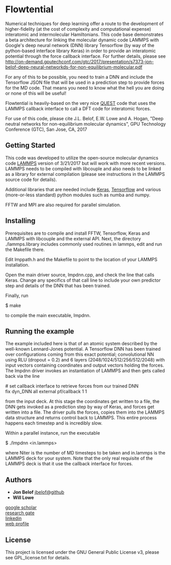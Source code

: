 # Flowtential

Numerical techniques for deep learning offer a route to the development of higher-fidelity (at the cost of complexity and computational expense) interatomic and intermolecular Hamiltonians.  This code base demonstrates a beta architecture for linking the molecular dynamic code LAMMPS with Google's deep neural network (DNN) library Tensorflow (by way of the python-based interface library Keras) in order to provide an interatomic potential through the force callback interface.  For further details, please see http://on-demand.gputechconf.com/gtc/2017/presentation/s7373-jon-belof-deep-neural-networkds-for-non-equilibrium-molecular.pdf

For any of this to be possible, you need to train a DNN and include the Tensorflow JSON file that will be used in a prediction step to provide forces for the MD code.  That means you need to know what the hell you are doing or none of this will be useful!

Flowtential is heavily-based on the very nice [QUEST](http://github.com/lammps/lammps/tree/master/examples/COUPLE/lammps_quest) code that uses the LAMMPS callback interface to call a DFT code for interatomic forces.

For use of this code, please cite J.L. Belof, E.W. Lowe and A. Hogan, "Deep neutral networks for non-equilibrium molecular dynamics", GPU Technology Conference (GTC), San Jose, CA, 2017


## Getting Started

This code was developed to utilize the open-source molecular dynamics code [LAMMPS](http://lammps.sandia.gov/) version of 3/21/2017 but will work with more recent versions.  LAMMPS needs to be compiled with libcouple and also needs to be linked as a library for external compilation (please see instructions in the LAMMPS source code for details).

Additional libraries that are needed include [Keras](https://keras.io), [Tensorflow](https://www.tensorflow.org) and various (more-or-less standard) python modules such as numba and numpy.

FFTW and MPI are also required for parallel simulation.


## Installing

Prerequisites are to compile and install FFTW, Tensorflow, Keras and LAMMPS with libcouple and the external API.  Next, the directory ./lammps.library includes commonly used routines in lammps, edit and run the Makefile there.

Edit lmppath.h and the Makefile to point to the location of your LAMMPS installation.

Open the main driver source, lmpdnn.cpp, and check the line that calls Keras.  Change any specifics of that call line to include your own predictor step and details of the DNN that has been trained.

Finally, run

$ make

to compile the main executable, lmpdnn.


## Running the example

The example included here is that of an atomic system described by the well-known Lennard-Jones potential.  A Tensorflow DNN has been trained over configurations coming from this exact potential; convolutional NN using RLU (dropout = 0.2) and 6 layers (2048/1024/512/256/512/2048) with input vectors containing coordinates and output vectors holding the forces.  The lmpdnn driver invokes an instantiation of LAMMPS and then gets called back via the line

\# set callback interface to retrieve forces from our trained DNN  
fix             dyn_DNN all external pf/callback 1 1  

from the input deck.  At this stage the coordinates get written to a file, the DNN gets invoked as a prediction step by way of Keras, and forces get written into a file.  The driver pulls the forces, copies them into the LAMMPS data structure and returns control back to LAMMPS.  This entire process happens each timestep and is incredibly slow.

Within a parallel instance, run the executable

$ ./lmpdnn <Niter> <in.lammps>

where Niter is the number of MD timesteps to be taken and in.lammps is the LAMMPS deck for your system.  Note that the only real requisite of the LAMMPS deck is that it use the callback interface for forces.


## Authors

* **Jon Belof** [jbelof@github](https://github.com/jbelof)  
* **Will Lowe**  

[google scholar](https://scholar.google.com/citations?user=gNrlNbwAAAAJ&hl=en)  
[research gate](https://www.researchgate.net/profile/Jon_Belof)  
[linkedin](http://www.linkedin.com/in/jbelof)  
[web profile](http://jbelof.academia.edu)  


## License

This project is licensed under the GNU General Public License v3, please see GPL_license.txt for details.



